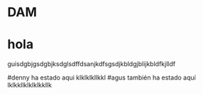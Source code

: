 # DAM

# hola
guisdgbjgsdgbjksdglsdffdsanjkdfsgsdjkbldgjblijkbldfkjlldf

#denny ha estado aqui klklklkllkkl
#agus también ha estado aquí lklkkllklklklkkllk

